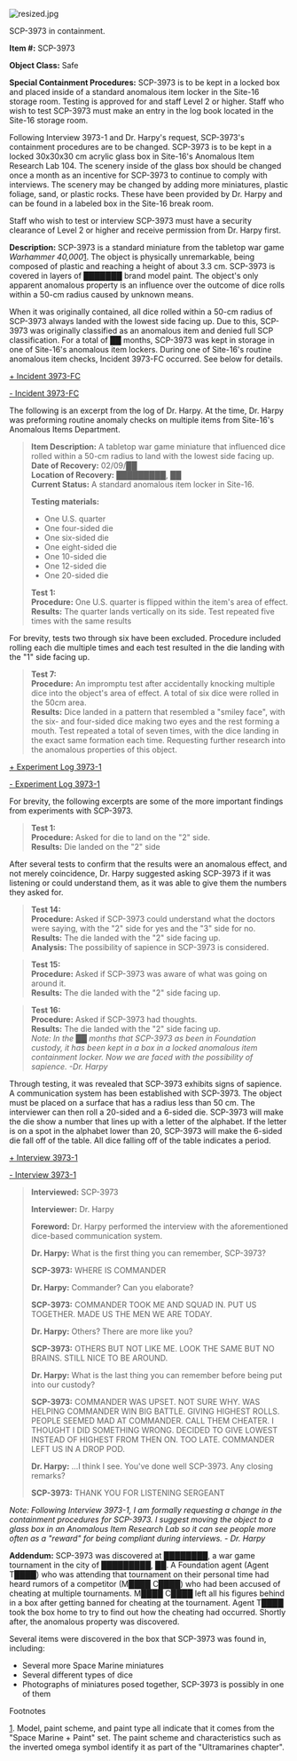 ![resized.jpg](http://scp-wiki.wdfiles.com/local--files/scp-3973/resized.jpg)

SCP-3973 in containment.

**Item #:** SCP-3973

**Object Class:** Safe

**Special Containment Procedures:** SCP-3973 is to be kept in a locked box and placed inside of a standard anomalous item locker in the Site-16 storage room. Testing is approved for and staff Level 2 or higher. Staff who wish to test SCP-3973 must make an entry in the log book located in the Site-16 storage room.

Following Interview 3973-1 and Dr. Harpy's request, SCP-3973's containment procedures are to be changed. SCP-3973 is to be kept in a locked 30x30x30 cm acrylic glass box in Site-16's Anomalous Item Research Lab 104. The scenery inside of the glass box should be changed once a month as an incentive for SCP-3973 to continue to comply with interviews. The scenery may be changed by adding more miniatures, plastic foliage, sand, or plastic rocks. These have been provided by Dr. Harpy and can be found in a labeled box in the Site-16 break room.

Staff who wish to test or interview SCP-3973 must have a security clearance of Level 2 or higher and receive permission from Dr. Harpy first.

**Description:** SCP-3973 is a standard miniature from the tabletop war game _Warhammer 40,000_[1](javascript:;). The object is physically unremarkable, being composed of plastic and reaching a height of about 3.3 cm. SCP-3973 is covered in layers of ███████ brand model paint. The object's only apparent anomalous property is an influence over the outcome of dice rolls within a 50-cm radius caused by unknown means.

When it was originally contained, all dice rolled within a 50-cm radius of SCP-3973 always landed with the lowest side facing up. Due to this, SCP-3973 was originally classified as an anomalous item and denied full SCP classification. For a total of ██ months, SCP-3973 was kept in storage in one of Site-16's anomalous item lockers. During one of Site-16's routine anomalous item checks, Incident 3973-FC occurred. See below for details.

[+ Incident 3973-FC](javascript:;)

[\- Incident 3973-FC](javascript:;)

The following is an excerpt from the log of Dr. Harpy. At the time, Dr. Harpy was preforming routine anomaly checks on multiple items from Site-16's Anomalous Items Department.

> **Item Description:** A tabletop war game miniature that influenced dice rolled within a 50-cm radius to land with the lowest side facing up.  
> **Date of Recovery:** 02/09/██  
> **Location of Recovery:** █████████, ██  
> **Current Status:** A standard anomalous item locker in Site-16.
> 
> **Testing materials:**
> 
> *   One U.S. quarter
> *   One four-sided die
> *   One six-sided die
> *   One eight-sided die
> *   One 10-sided die
> *   One 12-sided die
> *   One 20-sided die
> 
> **Test 1:**  
> **Procedure:** One U.S. quarter is flipped within the item's area of effect.  
> **Results:** The quarter lands vertically on its side. Test repeated five times with the same results

For brevity, tests two through six have been excluded. Procedure included rolling each die multiple times and each test resulted in the die landing with the "1" side facing up.

> **Test 7:**  
> **Procedure:** An impromptu test after accidentally knocking multiple dice into the object's area of effect. A total of six dice were rolled in the 50cm area.  
> **Results:** Dice landed in a pattern that resembled a "smiley face", with the six- and four-sided dice making two eyes and the rest forming a mouth. Test repeated a total of seven times, with the dice landing in the exact same formation each time. Requesting further research into the anomalous properties of this object.

[+ Experiment Log 3973-1](javascript:;)

[\- Experiment Log 3973-1](javascript:;)

For brevity, the following excerpts are some of the more important findings from experiments with SCP-3973.

> **Test 1:**  
> **Procedure:** Asked for die to land on the "2" side.  
> **Results:** Die landed on the "2" side

After several tests to confirm that the results were an anomalous effect, and not merely coincidence, Dr. Harpy suggested asking SCP-3973 if it was listening or could understand them, as it was able to give them the numbers they asked for.

> **Test 14:**  
> **Procedure:** Asked if SCP-3973 could understand what the doctors were saying, with the "2" side for yes and the "3" side for no.  
> **Results:** The die landed with the "2" side facing up.  
> **Analysis:** The possibility of sapience in SCP-3973 is considered.

> **Test 15:**  
> **Procedure:** Asked if SCP-3973 was aware of what was going on around it.  
> **Results:** The die landed with the "2" side facing up.

> **Test 16:**  
> **Procedure:** Asked if SCP-3973 had thoughts.  
> **Results:** The die landed with the "2" side facing up.  
> _Note: In the ██ months that SCP-3973 as been in Foundation custody, it has been kept in a box in a locked anomalous item containment locker. Now we are faced with the possibility of sapience. -Dr. Harpy_

Through testing, it was revealed that SCP-3973 exhibits signs of sapience. A communication system has been established with SCP-3973. The object must be placed on a surface that has a radius less than 50 cm. The interviewer can then roll a 20-sided and a 6-sided die. SCP-3973 will make the die show a number that lines up with a letter of the alphabet. If the letter is on a spot in the alphabet lower than 20, SCP-3973 will make the 6-sided die fall off of the table. All dice falling off of the table indicates a period.

[+ Interview 3973-1](javascript:;)

[\- Interview 3973-1](javascript:;)

> **Interviewed:** SCP-3973
> 
> **Interviewer:** Dr. Harpy
> 
> **Foreword:** Dr. Harpy performed the interview with the aforementioned dice-based communication system.  
> **<Begin Log>**
> 
> **Dr. Harpy:** What is the first thing you can remember, SCP-3973?
> 
> **SCP-3973:** WHERE IS COMMANDER
> 
> **Dr. Harpy:** Commander? Can you elaborate?
> 
> **SCP-3973:** COMMANDER TOOK ME AND SQUAD IN. PUT US TOGETHER. MADE US THE MEN WE ARE TODAY.
> 
> **Dr. Harpy:** Others? There are more like you?
> 
> **SCP-3973:** OTHERS BUT NOT LIKE ME. LOOK THE SAME BUT NO BRAINS. STILL NICE TO BE AROUND.
> 
> **Dr. Harpy:** What is the last thing you can remember before being put into our custody?
> 
> **SCP-3973:** COMMANDER WAS UPSET. NOT SURE WHY. WAS HELPING COMMANDER WIN BIG BATTLE. GIVING HIGHEST ROLLS. PEOPLE SEEMED MAD AT COMMANDER. CALL THEM CHEATER. I THOUGHT I DID SOMETHING WRONG. DECIDED TO GIVE LOWEST INSTEAD OF HIGHEST FROM THEN ON. TOO LATE. COMMANDER LEFT US IN A DROP POD.
> 
> **Dr. Harpy:** …I think I see. You've done well SCP-3973. Any closing remarks?  
>   
> **SCP-3973:** THANK YOU FOR LISTENING SERGEANT  
>   
> **<End Log>**

_Note: Following Interview 3973-1, I am formally requesting a change in the containment procedures for SCP-3973. I suggest moving the object to a glass box in an Anomalous Item Research Lab so it can see people more often as a "reward" for being compliant during interviews. - Dr. Harpy_

**Addendum:** SCP-3973 was discovered at ████████, a war game tournament in the city of █████████, ██. A Foundation agent (Agent T████) who was attending that tournament on their personal time had heard rumors of a competitor (M████ C████) who had been accused of cheating at multiple tournaments. M████ C████ left all his figures behind in a box after getting banned for cheating at the tournament. Agent T████ took the box home to try to find out how the cheating had occurred. Shortly after, the anomalous property was discovered.

Several items were discovered in the box that SCP-3973 was found in, including:

*   Several more Space Marine miniatures
*   Several different types of dice
*   Photographs of miniatures posed together, SCP-3973 is possibly in one of them

Footnotes

[1](javascript:;). Model, paint scheme, and paint type all indicate that it comes from the "Space Marine + Paint" set. The paint scheme and characteristics such as the inverted omega symbol identify it as part of the "Ultramarines chapter".